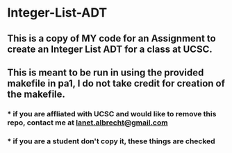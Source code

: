 # Integer-List-ADT
## This is a copy of MY code for an Assignment to create an Integer List ADT for a class at UCSC.
## This is meant to be run in using the provided makefile in pa1, I do not take credit for creation of the makefile.


### * if you are affliated with UCSC and would like to remove this repo, contact me at lanet.albrecht@gmail.com
### * if you are a student don't copy it, these things are checked
